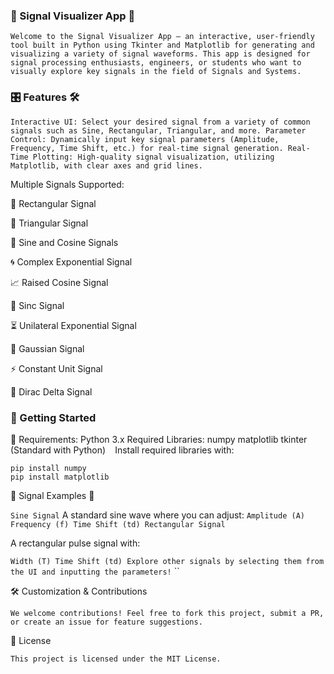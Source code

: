 ### 📡 Signal Visualizer App 🎨
``
Welcome to the Signal Visualizer App — an interactive, user-friendly tool built in Python using Tkinter and Matplotlib for generating and visualizing a variety of signal waveforms. This app is designed for signal processing enthusiasts, engineers, or students who want to visually explore key signals in the field of Signals and Systems.
``
### 🎛️ Features 🛠️
``
Interactive UI: Select your desired signal from a variety of common signals such as Sine, Rectangular, Triangular, and more.
Parameter Control: Dynamically input key signal parameters (Amplitude, Frequency, Time Shift, etc.) for real-time signal generation.
Real-Time Plotting: High-quality signal visualization, utilizing Matplotlib, with clear axes and grid lines.
``



Multiple Signals Supported:



📐 Rectangular Signal

🔺 Triangular Signal

🌊 Sine and Cosine Signals

🌀 Complex Exponential Signal

📈 Raised Cosine Signal

📡 Sinc Signal

⏳ Unilateral Exponential Signal

🎯 Gaussian Signal

⚡ Constant Unit Signal

🎯 Dirac Delta Signal

### 🚀 Getting Started


🧰 Requirements:
Python 3.x
Required Libraries:
numpy
matplotlib
tkinter (Standard with Python)
``
``
Install required libraries with:

```
pip install numpy
pip install matplotlib
```



🎨 Signal Examples 🌟

``
Sine Signal
``
A standard sine wave where you can adjust:
``
Amplitude (A)
Frequency (f)
Time Shift (td)
Rectangular Signal
``




A rectangular pulse signal with:

``
Width (T)
Time Shift (td)
Explore other signals by selecting them from the UI and inputting the parameters!
``
``


🛠️ Customization & Contributions
```
We welcome contributions! Feel free to fork this project, submit a PR, or create an issue for feature suggestions.
```

📄 License
```
This project is licensed under the MIT License.
```
